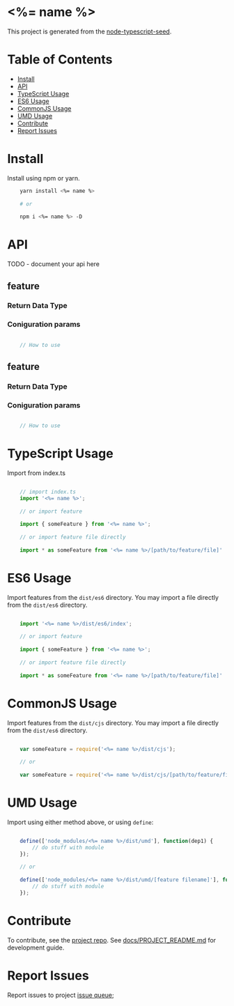 # <%= name %>

This project is generated from the [node-typescript-seed](https://github.com/UIUXEngineering/node-typescript-seed).

# Table of Contents
- [Install](#install)
- [API](#api)
- [TypeScript Usage](#typescript-usage)
- [ES6 Usage](#es6-usage)
- [CommonJS Usage](#commonjs-usage)
- [UMD Usage](#umd-usage)
- [Contribute](#contribute)
- [Report Issues](#report-issues)

# Install

Install using npm or yarn.

```bash
    yarn install <%= name %>
    
    # or
    
    npm i <%= name %> -D

```

# API
TODO - document your api here

## feature
### Return Data Type
### Coniguration params

```typescript

    // How to use

```

## feature
### Return Data Type
### Coniguration params


```typescript

    // How to use

```

# TypeScript Usage

Import from index.ts

```typescript

    // import index.ts
    import '<%= name %>';
    
    // or import feature
    
    import { someFeature } from '<%= name %>';
    
    // or import feature file directly
    
    import * as someFeature from '<%= name %>/[path/to/feature/file]'

```

# ES6 Usage

Import features from the `dist/es6` directory. You may import a file directly from the `dist/es6` directory.

```javascript 1.6

    import '<%= name %>/dist/es6/index';
    
    // or import feature
        
    import { someFeature } from '<%= name %>';
    
    // or import feature file directly
    
    import * as someFeature from '<%= name %>/[path/to/feature/file]'

```

# CommonJS Usage

Import features from the `dist/cjs` directory. You may import a file directly from the `dist/es6` directory.

```javascript

    var someFeature = require('<%= name %>/dist/cjs');
    
    // or
    
    var someFeature = require('<%= name %>/dist/cjs/[path/to/feature/file]');

```

# UMD Usage

Import using either method above, or using `define`:

```javascript

    define(['node_modules/<%= name %>/dist/umd'], function(dep1) {
        // do stuff with module
    });
    
    // or 
    
    define(['node_modules/<%= name %>/dist/umd/[feature filename]'], function(dep1) {
        // do stuff with module
    });

```

# Contribute

To contribute, see the [project repo](<%= repo %>).
See [docs/PROJECT_README.md](docs/PROJECT_README.md) for development guide.


# Report Issues

Report issues to project [issue queue](<%= issues %>);
